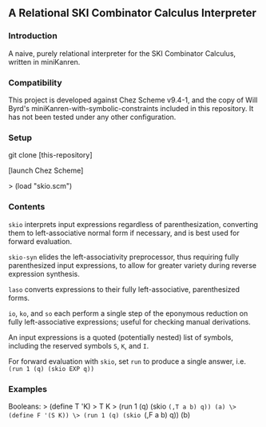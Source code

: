 ## A Relational SKI Combinator Calculus Interpreter

### Introduction
A naive, purely relational interpreter for the SKI Combinator Calculus, written in miniKanren.

### Compatibility
This project is developed against Chez Scheme v9.4-1, and the copy of Will Byrd's miniKanren-with-symbolic-constraints included in this repository. It has not been tested under any other configuration.

### Setup
git clone [this-repository]

[launch Chez Scheme]

\> (load "skio.scm")

### Contents
````skio```` interprets input expressions regardless of parenthesization, converting them to left-associative normal form if necessary, and is best used for forward evaluation.

````skio-syn```` elides the left-associativity preprocessor, thus requiring fully parenthesized input expressions, to allow for greater variety during reverse expression synthesis.

````laso```` converts expressions to their fully left-associative, parenthesized forms.

````io````, ````ko````, and ````so```` each perform a single step of the eponymous reduction on fully left-associative expressions; useful for checking manual derivations. 

An input expressions is a quoted (potentially nested) list of symbols, including the reserved symbols ````S````, ````K````, and ````I````.

For forward evaluation with `skio`, set ````run```` to produce a single answer, i.e. ````(run 1 (q) (skio EXP q))````

### Examples
Booleans:
\> (define T 'K)
\> T
K
\> (run 1 (q) (skio `(,T a b) q))
(a)
\> (define F '(S K))
\> (run 1 (q) (skio `(,F a b) q))
(b)






